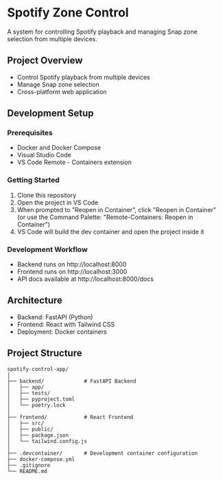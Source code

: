 # Spotify Zone Control

A system for controlling Spotify playback and managing Snap zone selection from multiple devices.

## Project Overview
- Control Spotify playback from multiple devices
- Manage Snap zone selection
- Cross-platform web application

## Development Setup

### Prerequisites
- Docker and Docker Compose
- Visual Studio Code
- VS Code Remote - Containers extension

### Getting Started
1. Clone this repository
2. Open the project in VS Code
3. When prompted to "Reopen in Container", click "Reopen in Container"
   (or use the Command Palette: "Remote-Containers: Reopen in Container")
4. VS Code will build the dev container and open the project inside it

### Development Workflow
- Backend runs on http://localhost:8000
- Frontend runs on http://localhost:3000
- API docs available at http://localhost:8000/docs

## Architecture
- Backend: FastAPI (Python)
- Frontend: React with Tailwind CSS
- Deployment: Docker containers

## Project Structure
```
spotify-control-app/
│
├── backend/             # FastAPI Backend
│   ├── app/
│   ├── tests/
│   ├── pyproject.toml
│   └── poetry.lock
│
├── frontend/            # React Frontend
│   ├── src/
│   ├── public/
│   ├── package.json
│   └── tailwind.config.js
│
├── .devcontainer/       # Development container configuration
├── docker-compose.yml
├── .gitignore
└── README.md
```